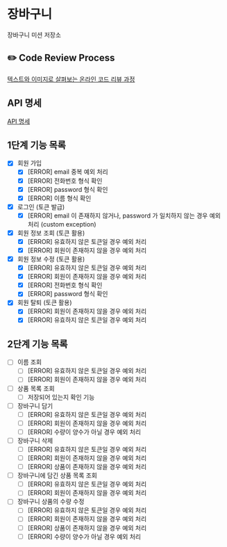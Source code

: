 # 장바구니
장바구니 미션 저장소

## ✏️ Code Review Process
[텍스트와 이미지로 살펴보는 온라인 코드 리뷰 과정](https://github.com/next-step/nextstep-docs/tree/master/codereview)

## API 명세
[API 명세](https://www.notion.so/1-055b3cdd5c3c410ea4a64c36ee9bca8c)

## 1단계 기능 목록
- [x] 회원 가입
    - [x] [ERROR] email 중복 예외 처리
    - [x] [ERROR] 전화번호 형식 확인
    - [x] [ERROR] password 형식 확인
    - [x] [ERROR] 이름 형식 확인
- [x] 로그인 (토큰 발급)
  - [x] [ERROR] email 이 존재하지 않거나, password 가 일치하지 않는 경우 예외 처리 (custom exception)
- [x] 회원 정보 조회 (토큰 활용)
  - [x] [ERROR] 유효하지 않은 토큰일 경우 예외 처리
  - [x] [ERROR] 회원이 존재하지 않을 경우 예외 처리
- [x] 회원 정보 수정 (토큰 활용)
    - [x] [ERROR] 유효하지 않은 토큰일 경우 예외 처리
    - [x] [ERROR] 회원이 존재하지 않을 경우 예외 처리
    - [x] [ERROR] 전화번호 형식 확인
    - [x] [ERROR] password 형식 확인
- [x] 회원 탈퇴 (토큰 활용)
    - [x] [ERROR] 회원이 존재하지 않을 경우 예외 처리
    - [x] [ERROR] 유효하지 않은 토큰일 경우 예외 처리

## 2단계 기능 목록
- [ ] 이름 조회
  - [ ] [ERROR] 유효하지 않은 토큰일 경우 예외 처리
  - [ ] [ERROR] 회원이 존재하지 않을 경우 예외 처리
- [ ] 상품 목록 조회
  - [ ] 저장되어 있는지 확인 기능
- [ ] 장바구니 담기
  - [ ] [ERROR] 유효하지 않은 토큰일 경우 예외 처리
  - [ ] [ERROR] 회원이 존재하지 않을 경우 예외 처리
  - [ ] [ERROR] 수량이 양수가 아닐 경우 예외 처리
- [ ] 장바구니 삭제
  - [ ] [ERROR] 유효하지 않은 토큰일 경우 예외 처리
  - [ ] [ERROR] 회원이 존재하지 않을 경우 예외 처리
  - [ ] [ERROR] 상품이 존재하지 않을 경우 예외 처리
- [ ] 장바구니에 담긴 상품 목록 조회
  - [ ] [ERROR] 유효하지 않은 토큰일 경우 예외 처리
  - [ ] [ERROR] 회원이 존재하지 않을 경우 예외 처리
- [ ] 장바구니 상품의 수량 수정
  - [ ] [ERROR] 유효하지 않은 토큰일 경우 예외 처리
  - [ ] [ERROR] 회원이 존재하지 않을 경우 예외 처리
  - [ ] [ERROR] 상품이 존재하지 않을 경우 예외 처리
  - [ ] [ERROR] 수량이 양수가 아닐 경우 예외 처리
